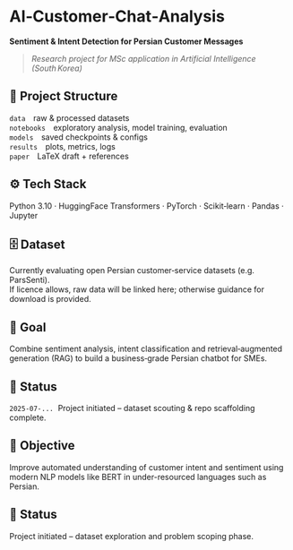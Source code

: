 # AI‑Customer‑Chat‑Analysis
**Sentiment & Intent Detection for Persian Customer Messages**

> *Research project for MSc application in Artificial Intelligence (South Korea)*

## 📂 Project Structure
``data`` raw & processed datasets  
``notebooks`` exploratory analysis, model training, evaluation  
``models`` saved checkpoints & configs  
``results`` plots, metrics, logs  
``paper`` LaTeX draft + references  

## ⚙️ Tech Stack
Python 3.10 · HuggingFace Transformers · PyTorch · Scikit‑learn · Pandas · Jupyter

## 🗄 Dataset
Currently evaluating open Persian customer‑service datasets (e.g. ParsSenti).  
If licence allows, raw data will be linked here; otherwise guidance for download is provided.

## 🎯 Goal
Combine sentiment analysis, intent classification and retrieval‑augmented generation (RAG) to build a business‑grade Persian chatbot for SMEs.

## 🚧 Status
`2025‑07‑...`  Project initiated – dataset scouting & repo scaffolding complete.


## 🧠 Objective
Improve automated understanding of customer intent and sentiment using modern NLP models like BERT in under-resourced languages such as Persian.

## 🏁 Status
Project initiated – dataset exploration and problem scoping phase.
